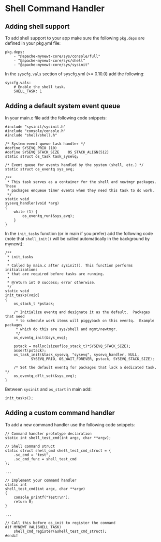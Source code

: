 # Shell Command Handler

## Adding shell support

To add shell support to your app make sure the following `pkg.deps` are
defined in your pkg.yml file:

```
pkg.deps:
    - "@apache-mynewt-core/sys/console/full"
    - "@apache-mynewt-core/sys/shell"
    - "@apache-mynewt-core/sys/sysinit"
```

In the `syscfg.vals` section of syscfg.yml (>= 0.10.0) add the following:

```
syscfg.vals:
    # Enable the shell task.
    SHELL_TASK: 1
```

## Adding a default system event queue

In your main.c file add the following code snippets:

```
#include "sysinit/sysinit.h"
#include "console/console.h"
#include "shell/shell.h"

/* System event queue task handler */
#define SYSEVQ_PRIO (10)
#define SYSEVQ_STACK_SIZE    OS_STACK_ALIGN(512)
static struct os_task task_sysevq;

/* Event queue for events handled by the system (shell, etc.) */
static struct os_eventq sys_evq;

/**
 * This task serves as a container for the shell and newtmgr packages.  These
 * packages enqueue timer events when they need this task to do work.
 */
static void
sysevq_handler(void *arg)
{
    while (1) {
        os_eventq_run(&sys_evq);
    }
}
```

In the `init_tasks` function (or in main if you prefer) add the following code
(note that `shell_init()` will be called automatically in the background by
mynewt):

```
/**
 * init_tasks
 *
 * Called by main.c after sysinit(). This function performs initializations
 * that are required before tasks are running.
 *
 * @return int 0 success; error otherwise.
 */
static void
init_tasks(void)
{
    os_stack_t *pstack;

    /* Initialize eventq and designate it as the default.  Packages that need
     * to schedule work items will piggyback on this eventq.  Example packages
     * which do this are sys/shell and mgmt/newtmgr.
     */
    os_eventq_init(&sys_evq);

    pstack = malloc(sizeof(os_stack_t)*SYSEVQ_STACK_SIZE);
    assert(pstack);
    os_task_init(&task_sysevq, "sysevq", sysevq_handler, NULL,
            SYSEVQ_PRIO, OS_WAIT_FOREVER, pstack, SYSEVQ_STACK_SIZE);

    /* Set the default eventq for packages that lack a dedicated task. */
    os_eventq_dflt_set(&sys_evq);
}
```

Between `sysinit` and `os_start` in main add:

```
init_tasks();
```

## Adding a custom command handler

To add a new command handler use the following code snippets:

```
// Command handler prototype declaration
static int shell_test_cmd(int argc, char **argv);

// Shell command struct
static struct shell_cmd shell_test_cmd_struct = {
    .sc_cmd = "test",
    .sc_cmd_func = shell_test_cmd
};

...

// Implement your command handler
static int
shell_test_cmd(int argc, char **argv)
{
    console_printf("Test!\n");
    return 0;
}

...

// Call this before os_init to register the command
#if MYNEWT_VAL(SHELL_TASK)
    shell_cmd_register(&shell_test_cmd_struct);
#endif
```
